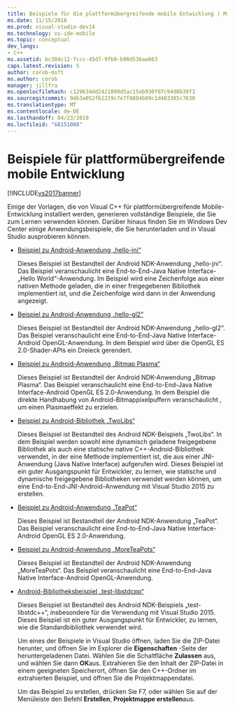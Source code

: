 ```yaml
---
title: Beispiele für die plattformübergreifende mobile Entwicklung | Microsoft-Dokumentation
ms.date: 11/15/2016
ms.prod: visual-studio-dev14
ms.technology: vs-ide-mobile
ms.topic: conceptual
dev_langs:
- C++
ms.assetid: bc384c12-fccc-45d7-9fb9-b90d536aa663
caps.latest.revision: 5
author: corob-msft
ms.author: corob
manager: jillfra
ms.openlocfilehash: c129634dd2421809d5ac15eb930f07c94d8b39f3
ms.sourcegitcommit: 94b3a052fb1229c7e7f8804b09c1d403385c7630
ms.translationtype: MT
ms.contentlocale: de-DE
ms.lasthandoff: 04/23/2019
ms.locfileid: "68151008"
---
```

# <a name="cross-platform-mobile-development-examples"></a>Beispiele für plattformübergreifende mobile Entwicklung
[!INCLUDE[vs2017banner](../includes/vs2017banner.md)]

Einige der Vorlagen, die von Visual C++ für plattformübergreifende Mobile-Entwicklung installiert werden, generieren vollständige Beispiele, die Sie zum Lernen verwenden können. Darüber hinaus finden Sie im Windows Dev Center einige Anwendungsbeispiele, die Sie herunterladen und in Visual Studio ausprobieren können.  
  
- [Beispiel zu Android-Anwendung „hello-jni“](https://code.msdn.microsoft.com/hello-jni-Android-790ab73d)  
  
   Dieses Beispiel ist Bestandteil der Android NDK-Anwendung „hello-jni“. Das Beispiel veranschaulicht eine End-to-End-Java Native Interface-„Hello World“-Anwendung. Im Beispiel wird eine Zeichenfolge aus einer nativen Methode geladen, die in einer freigegebenen Bibliothek implementiert ist, und die Zeichenfolge wird dann in der Anwendung angezeigt.  
  
- [Beispiel zu Android-Anwendung „hello-gl2“](https://code.msdn.microsoft.com/hello-gl2-Android-3b61896c)  
  
   Dieses Beispiel ist Bestandteil der Android NDK-Anwendung „hello-gl2“. Das Beispiel veranschaulicht eine End-to-End-Java Native Interface-Android OpenGL-Anwendung. In dem Beispiel wird über die OpenGL ES 2.0-Shader-APIs ein Dreieck gerendert.  
  
- [Beispiel zu Android-Anwendung „Bitmap Plasma“](https://code.msdn.microsoft.com/Bitmap-Plasma-Android-77ae296a)  
  
   Dieses Beispiel ist Bestandteil der Android NDK-Anwendung „Bitmap Plasma“. Das Beispiel veranschaulicht eine End-to-End-Java Native Interface-Android OpenGL ES 2.0-Anwendung. In dem Beispiel die direkte Handhabung von Android-Bitmappixelpuffern veranschaulicht , um einen Plasmaeffekt zu erzielen.  
  
- [Beispiel zu Android-Bibliothek „TwoLibs“](https://code.msdn.microsoft.com/TwoLibs-Android-Library-6396e5c4)  
  
   Dieses Beispiel ist Bestandteil des Android NDK-Beispiels „TwoLibs“. In dem Beispiel werden sowohl eine dynamisch geladene freigegebene Bibliothek als auch eine statische native C++-Android-Bibliothek verwendet, in der eine Methode implementiert ist, die aus einer JNI-Anwendung (Java Native Interface) aufgerufen wird. Dieses Beispiel ist ein guter Ausgangspunkt für Entwickler, zu lernen, wie statische und dynamische freigegebene Bibliotheken verwendet werden können, um eine End-to-End-JNI-Android-Anwendung mit Visual Studio 2015 zu erstellen.  
  
- [Beispiel zu Android-Anwendung „TeaPot“](https://code.msdn.microsoft.com/Tea-Pot-Android-Application-e7c05d73)  
  
   Dieses Beispiel ist Bestandteil der Android NDK-Anwendung „TeaPot“. Das Beispiel veranschaulicht eine End-to-End-Java Native Interface-Android OpenGL ES 2.0-Anwendung.  
  
- [Beispiel zu Android-Anwendung „MoreTeaPots“](https://code.msdn.microsoft.com/MoreTeaPots-Android-a9bd8549)  
  
   Dieses Beispiel ist Bestandteil der Android NDK-Anwendung „MoreTeaPots“. Das Beispiel veranschaulicht eine End-to-End-Java Native Interface-Android OpenGL-Anwendung.  
  
- [Android-Bibliotheksbeispiel „test-libstdcpp“](https://code.msdn.microsoft.com/test-libstdcpp-Android-00b548f5)  
  
   Dieses Beispiel ist Bestandteil des Android NDK-Beispiels „test-libstdc++“, insbesondere für die Verwendung mit Visual Studio 2015. Dieses Beispiel ist ein guter Ausgangspunkt für Entwickler, zu lernen, wie die Standardbibliothek verwendet wird.  
  
  Um eines der Beispiele in Visual Studio öffnen, laden Sie die ZIP-Datei herunter, und öffnen Sie im Explorer die **Eigenschaften** -Seite der heruntergeladenen Datei. Wählen Sie die Schaltfläche **Zulassen** aus, und wählen Sie dann **OK**aus. Extrahieren Sie den Inhalt der ZIP-Datei in einem geeigneten Speicherort, öffnen Sie den C++-Ordner im extrahierten Beispiel, und öffnen Sie die Projektmappendatei.  
  
  Um das Beispiel zu erstellen, drücken Sie F7, oder wählen Sie auf der Menüleiste den Befehl **Erstellen**, **Projektmappe erstellen**aus.
